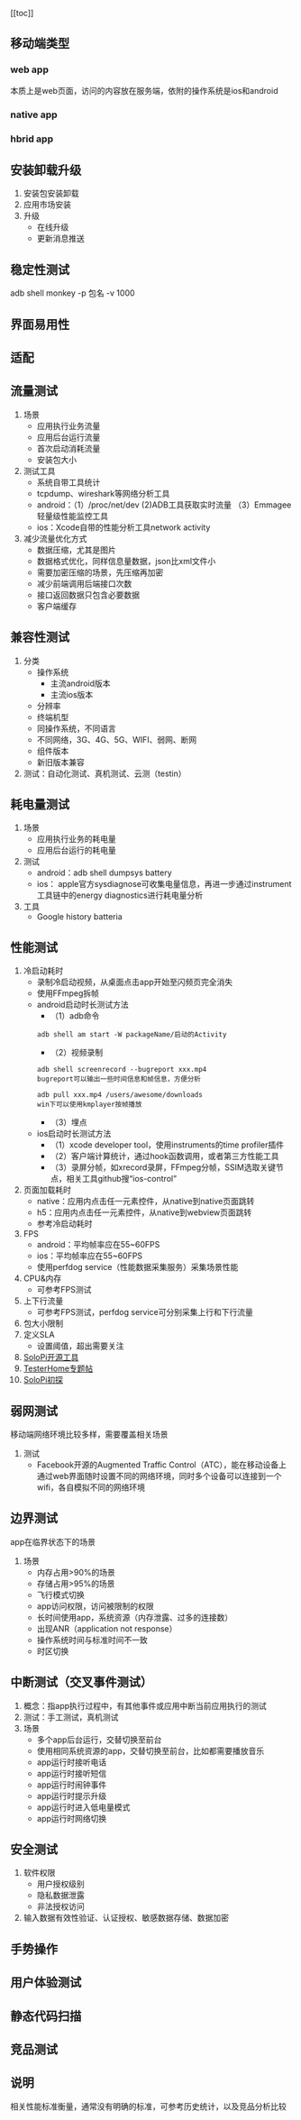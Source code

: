 [[toc]]
## 移动端类型
### web app
本质上是web页面，访问的内容放在服务端，依附的操作系统是ios和android
### native app
### hbrid app
## 安装卸载升级
1. 安装包安装卸载
2. 应用市场安装
3. 升级
	- 在线升级
	- 更新消息推送
## 稳定性测试
adb shell monkey -p 包名 -v 1000
## 界面易用性
## 适配
## 流量测试
1. 场景
	- 应用执行业务流量
	- 应用后台运行流量
	- 首次启动消耗流量
	- 安装包大小
4. 测试工具
	- 系统自带工具统计
	- tcpdump、wireshark等网络分析工具
	- android：（1）/proc/net/dev (2)ADB工具获取实时流量 （3）Emmagee轻量级性能监控工具
	- ios：Xcode自带的性能分析工具network activity
5. 减少流量优化方式
	- 数据压缩，尤其是图片
	- 数据格式优化，同样信息量数据，json比xml文件小
	- 需要加密压缩的场景，先压缩再加密
	- 减少前端调用后端接口次数
	- 接口返回数据只包含必要数据
	- 客户端缓存
## 兼容性测试
1. 分类
	- 操作系统
		- 主流android版本
		- 主流ios版本
	- 分辨率
	- 终端机型
	- 同操作系统，不同语言
	- 不同网络，3G、4G、5G、WIFI、弱网、断网
	- 组件版本
	- 新旧版本兼容
2. 测试：自动化测试、真机测试、云测（testin）
## 耗电量测试
1. 场景
	- 应用执行业务的耗电量
	- 应用后台运行的耗电量
1. 测试
	- android：adb shell dumpsys battery
	- ios： apple官方sysdiagnose可收集电量信息，再进一步通过instrument工具链中的energy diagnostics进行耗电量分析
2. 工具
	- Google history batteria
## 性能测试
1. 冷启动耗时
	- 录制冷启动视频，从桌面点击app开始至闪频页完全消失
	- 使用FFmpeg拆帧
	- android启动时长测试方法
		- （1）adb命令
		```shell script
		adb shell am start -W packageName/启动的Activity
		```
		- （2）视频录制
		```shell script
		adb shell screenrecord --bugreport xxx.mp4
		bugreport可以输出一些时间信息和帧信息，方便分析
		
		adb pull xxx.mp4 /users/awesome/downloads
		win下可以使用kmplayer按帧播放
		```
		- （3）埋点
	- ios启动时长测试方法
		- （1）xcode developer tool，使用instruments的time profiler插件
		- （2）客户端计算统计，通过hook函数调用，或者第三方性能工具
		- （3）录屏分帧，如xrecord录屏，FFmpeg分帧，SSIM选取关键节点，相关工具github搜“ios-control”
2. 页面加载耗时
	- native：应用内点击任一元素控件，从native到native页面跳转
	- h5：应用内点击任一元素控件，从native到webview页面跳转
	- 参考冷启动耗时
3. FPS
	- android：平均帧率应在55~60FPS
	- ios：平均帧率应在55~60FPS
	- 使用perfdog service（性能数据采集服务）采集场景性能
4. CPU&内存
	- 可参考FPS测试
5. 上下行流量
	- 可参考FPS测试，perfdog service可分别采集上行和下行流量
6. 包大小限制
7. 定义SLA
	- 设置阈值，超出需要关注
8. [SoloPi开源工具](https://github.com/alipay/SoloPi/wiki/Performance)
9. [TesterHome专题帖](https://testerhome.com/topics/33190)
10. [SoloPi初探](https://zhuanlan.zhihu.com/p/89496084)
## 弱网测试
移动端网络环境比较多样，需要覆盖相关场景
1. 测试
	- Facebook开源的Augmented Traffic Control（ATC），能在移动设备上通过web界面随时设置不同的网络环境，同时多个设备可以连接到一个wifi，各自模拟不同的网络环境
## 边界测试
app在临界状态下的场景
1. 场景
	- 内存占用>90%的场景
	- 存储占用>95%的场景
	- 飞行模式切换
	- app访问权限，访问被限制的权限
	- 长时间使用app，系统资源（内存泄露、过多的连接数）
	- 出现ANR（application not response）
	- 操作系统时间与标准时间不一致
	- 时区切换
## 中断测试（交叉事件测试）
1. 概念：指app执行过程中，有其他事件或应用中断当前应用执行的测试
2. 测试：手工测试，真机测试
3. 场景
	- 多个app后台运行，交替切换至前台
	- 使用相同系统资源的app，交替切换至前台，比如都需要播放音乐
	- app运行时接听电话
	- app运行时接听短信
	- app运行时闹钟事件
	- app运行时提示升级
	- app运行时进入低电量模式
	- app运行时网络切换
## 安全测试
1. 软件权限
	- 用户授权级别
	- 隐私数据泄露
	- 非法授权访问
3. 输入数据有效性验证、认证授权、敏感数据存储、数据加密
## 手势操作
## 用户体验测试
## 静态代码扫描
## 竞品测试
## 说明
相关性能标准衡量，通常没有明确的标准，可参考历史统计，以及竞品分析比较